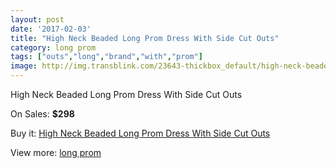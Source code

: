 ```yaml
---
layout: post
date: '2017-02-03'
title: "High Neck Beaded Long Prom Dress With Side Cut Outs"
category: long prom
tags: ["outs","long","brand","with","prom"]
image: http://img.transblink.com/23643-thickbox_default/high-neck-beaded-long-prom-dress-with-side-cut-outs.jpg
---
```

High Neck Beaded Long Prom Dress With Side Cut Outs

On Sales: **$298**
<a href="https://www.transblink.com/en/long-prom/7491-high-neck-beaded-long-prom-dress-with-side-cut-outs.html"><amp-img layout="responsive" width="600" height="600" src="//img.transblink.com/23643-thickbox_default/high-neck-beaded-long-prom-dress-with-side-cut-outs.jpg" alt="High Neck Beaded Long Prom Dress With Side Cut Outs 0" /></a>
<a href="https://www.transblink.com/en/long-prom/7491-high-neck-beaded-long-prom-dress-with-side-cut-outs.html"><amp-img layout="responsive" width="600" height="600" src="//img.transblink.com/23644-thickbox_default/high-neck-beaded-long-prom-dress-with-side-cut-outs.jpg" alt="High Neck Beaded Long Prom Dress With Side Cut Outs 1" /></a>

Buy it: [High Neck Beaded Long Prom Dress With Side Cut Outs](https://www.transblink.com/en/long-prom/7491-high-neck-beaded-long-prom-dress-with-side-cut-outs.html "High Neck Beaded Long Prom Dress With Side Cut Outs")

View more: [long prom](https://www.transblink.com/en/58-long-prom "long prom")